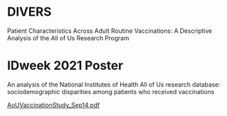 # DIVERS
Patient Characteristics Across Adult Routine Vaccinations: A Descriptive Analysis of the All of Us Research Program

# IDweek 2021 Poster
 An analysis of the National Institutes of Health All of Us research database: sociodemographic disparities among patients who received vaccinations
 
 [AoUVaccinationStudy_Sep14.pdf](https://github.com/stanleyjia/DIVERS/files/7605047/AoUVaccinationStudy_Sep14.pdf)
